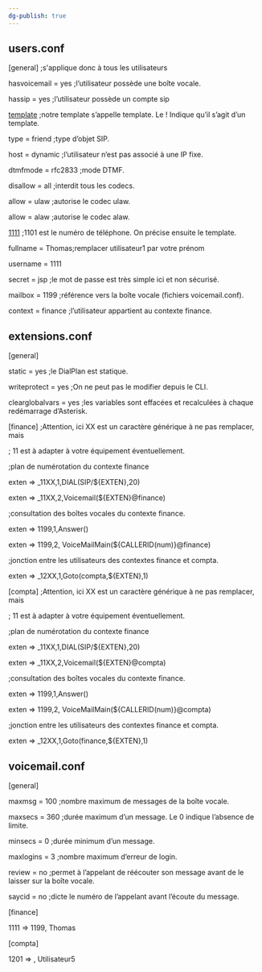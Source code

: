 ```yaml
---
dg-publish: true
---
```


## users.conf


[general] ;s'applique donc à tous les utilisateurs

hasvoicemail = yes ;l’utilisateur possède une boîte vocale.

hassip = yes ;l’utilisateur possède un compte sip


[template](!) ;notre template s’appelle template. Le ! Indique qu’il s’agit d’un template.

type = friend ;type d’objet SIP.

host = dynamic ;l’utilisateur n’est pas associé à une IP fixe.

dtmfmode = rfc2833 ;mode DTMF.

disallow = all ;interdit tous les codecs.

allow = ulaw ;autorise le codec ulaw.

allow = alaw ;autorise le codec alaw.

  

[1111](template) ;1101 est le numéro de téléphone. On précise ensuite le template.

fullname = Thomas;remplacer utilisateur1 par votre prénom

username = 1111

secret = jsp ;le mot de passe est très simple ici et non sécurisé.

mailbox = 1199 ;référence vers la boîte vocale (fichiers voicemail.conf).

context = finance ;l’utilisateur appartient au contexte finance.

## extensions.conf

[general]

static = yes ;le DialPlan est statique.

writeprotect = yes ;On ne peut pas le modifier depuis le CLI.

clearglobalvars = yes ;les variables sont effacées et recalculées à chaque redémarrage d’Asterisk.

  

[finance] ;Attention, ici XX est un caractère générique à ne pas remplacer, mais

; 11 est à adapter à votre équipement éventuellement.

;plan de numérotation du contexte finance

exten => _11XX,1,DIAL(SIP/${EXTEN},20)

exten => _11XX,2,Voicemail(${EXTEN}@finance)

;consultation des boîtes vocales du contexte finance.

exten => 1199,1,Answer()

exten => 1199,2, VoiceMailMain(${CALLERID(num)}@finance)

;jonction entre les utilisateurs des contextes finance et compta.

exten => _12XX,1,Goto(compta,${EXTEN},1)

  

[compta] ;Attention, ici XX est un caractère générique à ne pas remplacer, mais

; 11 est à adapter à votre équipement éventuellement.

;plan de numérotation du contexte finance

exten => _11XX,1,DIAL(SIP/${EXTEN},20)

exten => _11XX,2,Voicemail(${EXTEN}@compta)

;consultation des boîtes vocales du contexte finance.

exten => 1199,1,Answer()

exten => 1199,2, VoiceMailMain(${CALLERID(num)}@compta)

;jonction entre les utilisateurs des contextes finance et compta.

exten => _12XX,1,Goto(finance,${EXTEN},1)

## voicemail.conf

[general]

maxmsg = 100 ;nombre maximum de messages de la boîte vocale.

maxsecs = 360 ;durée maximum d’un message. Le 0 indique l’absence de limite.

minsecs = 0 ;durée minimum d’un message.

maxlogins = 3 ;nombre maximum d’erreur de login.

review = no ;permet à l’appelant de réécouter son message avant de le laisser sur la boîte vocale.

saycid = no ;dicte le numéro de l’appelant avant l’écoute du message.

  

[finance]

1111 => 1199, Thomas

  

[compta]

1201 => , Utilisateur5
